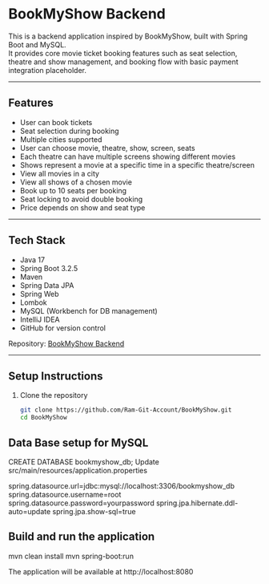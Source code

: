 # BookMyShow Backend

This is a backend application inspired by BookMyShow, built with Spring Boot and MySQL.  
It provides core movie ticket booking features such as seat selection, theatre and show management, and booking flow with basic payment integration placeholder.

---

## Features

- User can book tickets  
- Seat selection during booking  
- Multiple cities supported  
- User can choose movie, theatre, show, screen, seats  
- Each theatre can have multiple screens showing different movies  
- Shows represent a movie at a specific time in a specific theatre/screen  
- View all movies in a city  
- View all shows of a chosen movie  
- Book up to 10 seats per booking  
- Seat locking to avoid double booking  
- Price depends on show and seat type  

---

## Tech Stack

- Java 17  
- Spring Boot 3.2.5  
- Maven  
- Spring Data JPA  
- Spring Web  
- Lombok  
- MySQL (Workbench for DB management)  
- IntelliJ IDEA  
- GitHub for version control  

Repository: [BookMyShow Backend](https://github.com/Ram-Git-Account/BookMyShow.git)

---

## Setup Instructions

1. Clone the repository  
   ```bash
   git clone https://github.com/Ram-Git-Account/BookMyShow.git
   cd BookMyShow
## Data Base setup for MySQL
CREATE DATABASE bookmyshow_db;
Update src/main/resources/application.properties

spring.datasource.url=jdbc:mysql://localhost:3306/bookmyshow_db
spring.datasource.username=root
spring.datasource.password=yourpassword
spring.jpa.hibernate.ddl-auto=update
spring.jpa.show-sql=true
## Build and run the application 
mvn clean install
mvn spring-boot:run

The application will be available at http://localhost:8080

